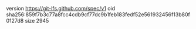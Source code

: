 version https://git-lfs.github.com/spec/v1
oid sha256:859f7b3c77a8fcc4cdb9cf77dc9b1feb183fedf52e561932456f13b80f0127d8
size 2945
